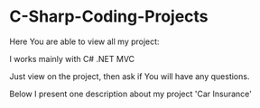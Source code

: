 # C-Sharp-Coding-Projects

Here You are able to view all my project:

I works mainly with C# .NET MVC

Just view on the project, then ask if You will have any questions.

Below I present one description about my project  'Car Insurance'

